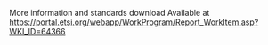 More information and standards download
Available at https://portal.etsi.org/webapp/WorkProgram/Report_WorkItem.asp?WKI_ID=64366
